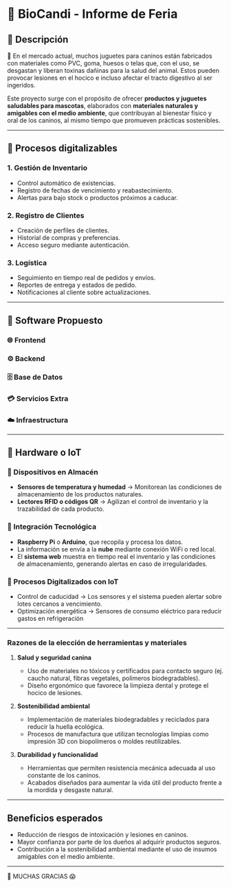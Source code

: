 # 🐾 BioCandi - Informe de Feria

## 📌 Descripción

👿 En el mercado actual, muchos juguetes para caninos están fabricados con materiales como PVC, goma, huesos o telas que, con el uso, se desgastan y liberan toxinas dañinas para la salud del animal. Estos pueden provocar lesiones en el hocico e incluso afectar el tracto digestivo al ser ingeridos.  

Este proyecto surge con el propósito de ofrecer **productos y juguetes saludables para mascotas**, elaborados con **materiales naturales y amigables con el medio ambiente**, que contribuyan al bienestar físico y oral de los caninos, al mismo tiempo que promueven prácticas sostenibles.

---

## 📌 Procesos digitalizables

### 1. Gestión de Inventario
- Control automático de existencias.  
- Registro de fechas de vencimiento y reabastecimiento.  
- Alertas para bajo stock o productos próximos a caducar.  

### 2. Registro de Clientes
- Creación de perfiles de clientes.  
- Historial de compras y preferencias.  
- Acceso seguro mediante autenticación.  

### 3. Logística
- Seguimiento en tiempo real de pedidos y envíos.  
- Reportes de entrega y estados de pedido.  
- Notificaciones al cliente sobre actualizaciones.  

---

## 📌 Software Propuesto
### 🌐 Frontend
### ⚙️ Backend
### 🗄️ Base de Datos
### 💳 Servicios Extra
### ☁️ Infraestructura

---

## 📌 Hardware o IoT
  
### 🔹 Dispositivos en Almacén
- **Sensores de temperatura y humedad** → Monitorean las condiciones de almacenamiento de los productos naturales.  
- **Lectores RFID o códigos QR** → Agilizan el control de inventario y la trazabilidad de cada producto.  

### 🔹 Integración Tecnológica
- **Raspberry Pi** o **Arduino**, que recopila y procesa los datos.  
- La información se envía a la **nube** mediante conexión WiFi o red local.  
- El **sistema web** muestra en tiempo real el inventario y las condiciones de almacenamiento, generando alertas en caso de irregularidades.  

### 🔹 Procesos Digitalizados con IoT

- Control de caducidad → Los sensores y el sistema pueden alertar sobre lotes cercanos a vencimiento.
- Optimización energética → Sensores de consumo eléctrico para reducir gastos en refrigeración

---


###  Razones de la elección de herramientas y materiales

1. **Salud y seguridad canina**  
   - Uso de materiales no tóxicos y certificados para contacto seguro (ej. caucho natural, fibras vegetales, polímeros biodegradables).  
   - Diseño ergonómico que favorece la limpieza dental y protege el hocico de lesiones.  

2. **Sostenibilidad ambiental**  
   - Implementación de materiales biodegradables y reciclados para reducir la huella ecológica.  
   - Procesos de manufactura que utilizan tecnologías limpias como impresión 3D con biopolímeros o moldes reutilizables.  

3. **Durabilidad y funcionalidad**  
   - Herramientas que permiten resistencia mecánica adecuada al uso constante de los caninos.  
   - Acabados diseñados para aumentar la vida útil del producto frente a la mordida y desgaste natural.  

---

## Beneficios esperados
- Reducción de riesgos de intoxicación y lesiones en caninos.  
- Mayor confianza por parte de los dueños al adquirir productos seguros.  
- Contribución a la sostenibilidad ambiental mediante el uso de insumos amigables con el medio ambiente.  

---

🫠 MUCHAS GRACIAS 😱
